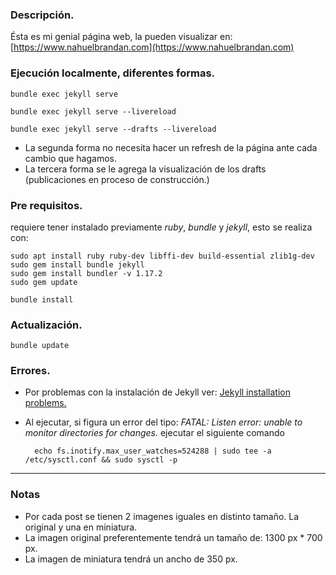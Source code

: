 ### Descripción.

Ésta es mi genial página web, la pueden visualizar en: [https://www.nahuelbrandan.com](https://www.nahuelbrandan.com)

### Ejecución localmente, diferentes formas.

    bundle exec jekyll serve    

    bundle exec jekyll serve --livereload

    bundle exec jekyll serve --drafts --livereload

* La segunda forma no necesita hacer un refresh de la página ante cada cambio que hagamos.
* La tercera forma se le agrega la visualización de los drafts (publicaciones en proceso de construcción.)

### Pre requisitos.

requiere tener instalado previamente *ruby*, *bundle* y *jekyll*, esto se realiza con:

    sudo apt install ruby ruby-dev libffi-dev build-essential zlib1g-dev
    sudo gem install bundle jekyll
    sudo gem install bundler -v 1.17.2
    sudo gem update

    bundle install

### Actualización.

    bundle update

### Errores.

* Por problemas con la instalación de Jekyll ver: [Jekyll installation problems.](https://jekyllrb.com/docs/troubleshooting/#installation-problems)
* Al ejecutar, si figura un error del tipo: *FATAL: Listen error: unable to monitor directories for changes.* ejecutar el siguiente comando

        echo fs.inotify.max_user_watches=524288 | sudo tee -a /etc/sysctl.conf && sudo sysctl -p

---

### Notas

* Por cada post se tienen 2 imagenes iguales en distinto tamaño. La original y una en miniatura.
* La imagen original preferentemente tendrá un tamaño de: 1300 px * 700 px.
* La imagen de miniatura tendrá un ancho de 350 px.
